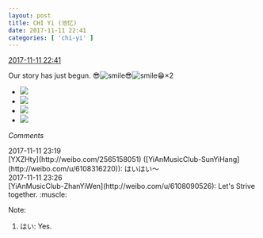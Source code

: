 ```yaml
---
layout: post
title: CHI Yi (池忆)
date: 2017-11-11 22:41
categories: [ 'chi-yi' ]
---
```


<div class="weibo-info">
  <a href="https://weibo.com/6117581836/FuDPM5boI">2017-11-11 22:41</a>
</div>

Our story has just begun. :sunglasses:![smile](https://img.t.sinajs.cn/t4/appstyle/expression/ext/normal/5c/huanglianwx_org.gif):sunglasses:![smile](https://img.t.sinajs.cn/t4/appstyle/expression/ext/normal/5c/huanglianwx_org.gif):grin:×2

<!-- more -->

<ul class="weibo-pic-list-2">
  <li class="weibo-pic">
    <a href="https://wx3.sinaimg.cn/mw690/006G0KuMgy1fleixuodqej30qo1be496.jpg"><img src="http://wx3.sinaimg.cn/thumb150/006G0KuMgy1fleixuodqej30qo1be496.jpg" /></a>
  </li>
  <li class="weibo-pic">
    <a href="https://wx3.sinaimg.cn/mw690/006G0KuMgy1fleixw2izbj30qo1bedrd.jpg"><img src="http://wx3.sinaimg.cn/thumb150/006G0KuMgy1fleixw2izbj30qo1bedrd.jpg" /></a>
  </li>
  <li class="weibo-pic">
    <a href="https://wx4.sinaimg.cn/mw690/006G0KuMgy1fleixxp3jrj30qo1beqd3.jpg"><img src="http://wx4.sinaimg.cn/thumb150/006G0KuMgy1fleixxp3jrj30qo1beqd3.jpg" /></a>
  </li>
  <li class="weibo-pic">
    <a href="https://wx1.sinaimg.cn/mw690/006G0KuMgy1fleixz09cyj30qo1bewon.jpg"><img src="http://wx1.sinaimg.cn/thumb150/006G0KuMgy1fleixz09cyj30qo1bewon.jpg" /></a>
  </li>
</ul>

*Comments*

<div class="weibo-info">2017-11-11 23:19</div>
[YXZHty](http://weibo.com/2565158051) ([YiAnMusicClub-SunYiHang](http://weibo.com/u/6108316220)): はいはい～

<div class="weibo-info">2017-11-11 23:26</div>
[YiAnMusicClub-ZhanYiWen](http://weibo.com/u/6108090526): Let's Strive together. :muscle:

Note:
1. はい: Yes.

